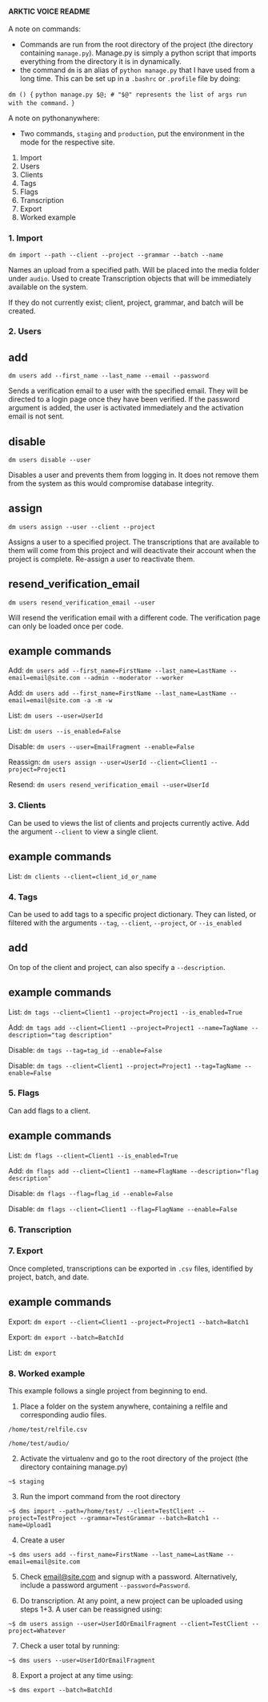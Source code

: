 #### ARKTIC VOICE README

A note on commands:
- Commands are run from the root directory of the project (the directory containing `manage.py`). Manage.py is simply a python
	script that imports everything from the directory it is in dynamically.
- the command `dm` is an alias of `python manage.py` that I have used from a long time. This can be set up in
	a `.bashrc` or `.profile` file by doing:

`dm () {`
`python manage.py $@; # "$@" represents the list of args run with the command.`
`}`

A note on pythonanywhere:
- Two commands, `staging` and `production`, put the environment in the mode for the respective site.

1. Import
2. Users
3. Clients
4. Tags
5. Flags
6. Transcription
7. Export
8. Worked example

### 1. Import

`dm import --path --client --project --grammar --batch --name`

Names an upload from a specified path. Will be placed into the media folder under `audio`. Used to create Transcription objects that will be immediately available on the system.

If they do not currently exist; client, project, grammar, and batch will be created.

### 2. Users

## add

`dm users add --first_name --last_name --email --password`

Sends a verification email to a user with the specified email. They will be directed to a login page once they have been verified. If the password argument is added, the user is activated immediately and the activation email is not sent.

## disable

`dm users disable --user`

Disables a user and prevents them from logging in. It does not remove them from the system as this would compromise database integrity.

## assign

`dm users assign --user --client --project`

Assigns a user to a specified project. The transcriptions that are available to them will come from this project and will deactivate their account when the project is complete. Re-assign a user to reactivate them.

## resend_verification_email

`dm users resend_verification_email --user`

Will resend the verification email with a different code. The verification page can only be loaded once per code.

## example commands

Add: `dm users add --first_name=FirstName --last_name=LastName --email=email@site.com --admin --moderator --worker`

Add: `dm users add --first_name=FirstName --last_name=LastName --email=email@site.com -a -m -w`

List: `dm users --user=UserId`

List: `dm users --is_enabled=False`

Disable: `dm users --user=EmailFragment --enable=False`

Reassign: `dm users assign --user=UserId --client=Client1 --project=Project1`

Resend: `dm users resend_verification_email --user=UserId`

### 3. Clients

Can be used to views the list of clients and projects currently active. Add the argument `--client` to view a single client.

## example commands

List: `dm clients --client=client_id_or_name`


### 4. Tags

Can be used to add tags to a specific project dictionary. They can listed, or filtered with the arguments `--tag`, `--client`, `--project`, or `--is_enabled`

## add

On top of the client and project, can also specify a `--description`.

## example commands

List: `dm tags --client=Client1 --project=Project1 --is_enabled=True`

Add: `dm tags add --client=Client1 --project=Project1 --name=TagName --description="tag description"`

Disable: `dm tags --tag=tag_id --enable=False`

Disable: `dm tags --client=Client1 --project=Project1 --tag=TagName --enable=False`

### 5. Flags

Can add flags to a client.

## example commands

List: `dm flags --client=Client1 --is_enabled=True`

Add: `dm flags add --client=Client1 --name=FlagName --description="flag description"`

Disable: `dm flags --flag=flag_id --enable=False`

Disable: `dm flags --client=Client1 --flag=FlagName --enable=False`

### 6. Transcription



### 7. Export

Once completed, transcriptions can be exported in `.csv` files, identified by project, batch, and date.

## example commands

Export: `dm export --client=Client1 --project=Project1 --batch=Batch1`

Export: `dm export --batch=BatchId`

List: `dm export`


### 8. Worked example

This example follows a single project from beginning to end.

1. Place a folder on the system anywhere, containing a relfile and corresponding audio files.

`/home/test/relfile.csv`

`/home/test/audio/`

2. Activate the virtualenv and go to the root directory of the project (the directory containing manage.py)

`~$ staging`

3. Run the import command from the root directory

`~$ dms import --path=/home/test/ --client=TestClient --project=TestProject --grammar=TestGrammar --batch=Batch1 --name=Upload1`

4. Create a user

`~$ dms users add --first_name=FirstName --last_name=LastName --email=email@site.com`

5. Check email@site.com and signup with a password. Alternatively, include a password argument `--password=Password`.

6. Do transcription. At any point, a new project can be uploaded using steps 1+3. A user can be reassigned using:

`~$ dm users assign --user=UserIdOrEmailFragment --client=TestClient --project=Whatever`

7. Check a user total by running:

`~$ dms users --user=UserIdOrEmailFragment`

8. Export a project at any time using:

`~$ dms export --batch=BatchId`
